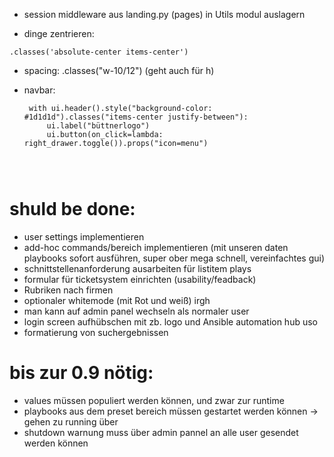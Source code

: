 





- session middleware aus landing.py (pages) in Utils modul auslagern  

- dinge zentrieren:
```
.classes('absolute-center items-center')
```

- spacing: .classes("w-10/12") (geht auch für h)  

- navbar:
   ```
    with ui.header().style("background-color: #1d1d1d").classes("items-center justify-between"):
        ui.label("büttnerlogo")
        ui.button(on_click=lambda: right_drawer.toggle()).props("icon=menu")
    
    
    
    ```


# shuld be done:

 - user settings implementieren
 - add-hoc commands/bereich implementieren (mit unseren daten playbooks sofort ausführen, super ober mega schnell, vereinfachtes gui)
 - schnittstellenanforderung ausarbeiten für listitem plays
 - formular für ticketsystem einrichten (usability/feadback)
 - Rubriken nach firmen
 - optionaler whitemode (mit Rot und weiß) irgh
 - man kann auf admin panel wechseln als normaler user
 - login screen aufhübschen mit zb. logo und Ansible automation hub uso
 - formatierung von suchergebnissen 


# bis zur 0.9 nötig:
- values müssen populiert werden können, und zwar zur runtime
- playbooks aus dem preset bereich müssen gestartet werden können -> gehen zu running über
- shutdown warnung muss über admin pannel an alle user gesendet werden können